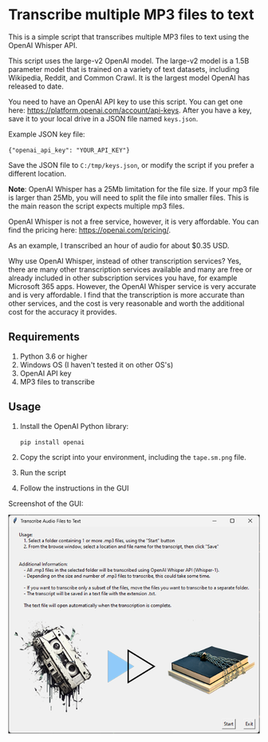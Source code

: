 # Transcribe multiple MP3 files to text

This is a simple script that transcribes multiple MP3 files to text using the OpenAI Whisper API.

This script uses the large-v2 OpenAI model. The large-v2 model is a 1.5B parameter model that is trained on a variety of text datasets, including Wikipedia, Reddit, and Common Crawl. It is the largest model OpenAI has released to date.

You need to have an OpenAI API key to use this script. You can get one here: https://platform.openai.com/account/api-keys. After you have a key, save it to your local drive in a JSON file named `keys.json`. 

Example JSON key file:

`{"openai_api_key": "YOUR_API_KEY"}`

Save the JSON file to `C:/tmp/keys.json`, or modify the script if you prefer a different location.

**Note**: OpenAI Whisper has a 25Mb limitation for the file size. If your mp3 file is larger than 25Mb, you will need to split the file into smaller files. This is the main reason the script expects multiple mp3 files.

OpenAI Whisper is not a free service, however, it is very affordable. You can find the pricing here: https://openai.com/pricing/.

As an example, I transcribed an hour of audio for about $0.35 USD.

Why use OpenAI Whisper, instead of other transcription services?
Yes, there are many other transcription services available and many are free or already included in other subscription services you have, for example Microsoft 365 apps. However, the OpenAI Whisper service is very accurate and is very affordable. I find that the transcription is more accurate than other services, and the cost is very reasonable and worth the additional cost for the accuracy it provides.

## Requirements

1. Python 3.6 or higher
2. Windows OS (I haven't tested it on other OS's)
3. OpenAI API key 
4. MP3 files to transcribe

## Usage

1. Install the OpenAI Python library:

    `pip install openai`

2. Copy the script into your environment, including the `tape.sm.png` file.

3. Run the script

4. Follow the instructions in the GUI

Screenshot of the GUI:

![Screenshot of the GUI](https://github.com/HaroldMitts/transcriber/blob/main/Screenshot.png)
